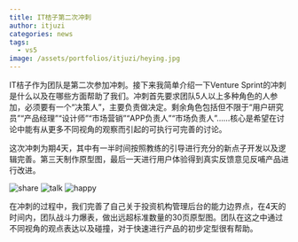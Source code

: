 ```yaml
---
title: IT桔子第二次冲刺
author: itjuzi
categories: news
tags:
  - vs5
image: /assets/portfolios/itjuzi/heying.jpg
---
```

IT桔子作为团队是第二次参加冲刺。接下来我简单介绍一下Venture Sprint的冲刺是什么以及在哪些方面帮助了我们。冲刺首先要求团队5人以上多种角色的人参加，必须要有一个“决策人”，主要负责做决定。剩余角色包括但不限于“用户研究员”“产品经理”“设计师”“市场营销”“APP负责人”“市场负责人”……核心是希望在讨论中能有从更多不同视角的观察而引起的可执行可完善的讨论。

这次冲刺为期4天，其中有一半时间按照教练的引导进行充分的新点子开发以及逻辑完善。第三天制作原型图，最后一天进行用户体验得到真实反馈意见反哺产品进行改进。

![share](/assets/2019/05-itjuzi-sprint/1-share.jpg)
![talk](/assets/2019/05-itjuzi-sprint/2-talk.jpg)
![happy](/assets/2019/05-itjuzi-sprint/3-happy.jpg)

在冲刺的过程中，我们完善了自己关于投资机构管理后台的能力边界点，在4天的时间内，团队战斗力爆表，做出远超标准数量的30页原型图。团队在这之中通过不同视角的观点表达以及碰撞，对于快速进行产品的初步定型很有帮助。

